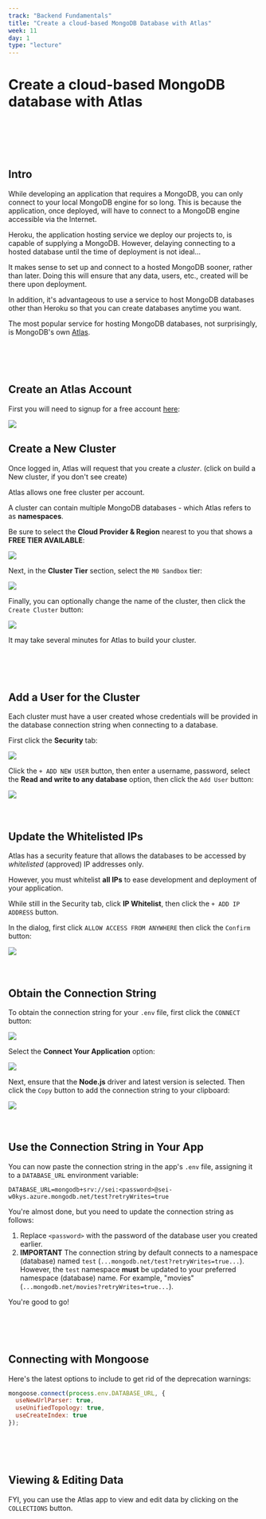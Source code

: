 ```yaml
---
track: "Backend Fundamentals"
title: "Create a cloud-based MongoDB Database with Atlas"
week: 11
day: 1
type: "lecture"
---
```




# Create a cloud-based MongoDB database with Atlas

<br>
<br>
<br>
<br>





## Intro

While developing an application that requires a MongoDB, you can only connect to your local MongoDB engine for so long.  This is because the application, once deployed, will have to connect to a MongoDB engine accessible via the Internet.

Heroku, the application hosting service we deploy our projects to, is capable of supplying a MongoDB.  However, delaying connecting to a hosted database until the time of deployment is not ideal...

It makes sense to set up and connect to a hosted MongoDB sooner, rather than later.  Doing this will ensure that any data, users, etc., created will be there upon deployment.

In addition, it's advantageous to use a service to host MongoDB databases other than Heroku so that you can create databases anytime you want.

The most popular service for hosting MongoDB databases, not surprisingly, is MongoDB's own [Atlas](https://www.mongodb.com/cloud/atlas).

<br>
<br>
<br>

## Create an Atlas Account

First you will need to signup for a free account [here](https://cloud.mongodb.com/user?_ga=2.87815960.1293087282.1558635812-709388783.1558635812#/atlas/register/accountProfile):

<img src="https://i.imgur.com/hRt0WjG.png">

## Create a New Cluster

Once logged in, Atlas will request that you create a _cluster_. (click on build a New cluster, if you don't see create)

Atlas allows one free cluster per account.

A cluster can contain multiple MongoDB databases - which Atlas refers to as **namespaces**.

Be sure to select the **Cloud Provider & Region** nearest to you that shows a **FREE TIER AVAILABLE**:

<img src="https://i.imgur.com/CfAIM5P.png">

Next, in the **Cluster Tier** section, select the `M0 Sandbox` tier:

<img src="https://i.imgur.com/ihwXdHv.png">

Finally, you can optionally change the name of the cluster, then click the `Create Cluster` button:

<img src="https://i.imgur.com/qmHr9o2.png">

It may take several minutes for Atlas to build your cluster.

<br>
<br>
<br>

## Add a User for the Cluster

Each cluster must have a user created whose credentials will be provided in the database connection string when connecting to a database.

First click the **Security** tab:

<img src="https://i.imgur.com/B5b75do.png">

Click the `+ ADD NEW USER` button, then enter a username, password, select the **Read and write to any database** option, then click the `Add User` button:

<img src="https://i.imgur.com/CU8R4d2.png">

<br>
<br>
<br>

## Update the Whitelisted IPs

Atlas has a security feature that allows the databases to be accessed by _whitelisted_ (approved) IP addresses only.

However, you must whitelist **all IPs** to ease development and deployment of your application.

While still in the Security tab, click **IP Whitelist**, then click the `+ ADD IP ADDRESS` button.

In the dialog, first click `ALLOW ACCESS FROM ANYWHERE` then click the `Confirm` button:

<img src="https://i.imgur.com/iO7dMbz.png">

<br>
<br>
<br>

## Obtain the Connection String

To obtain the connection string for your `.env` file, first click the `CONNECT` button:

<img src="https://i.imgur.com/hwN2Os2.png">

Select the **Connect Your Application** option:

<img src="https://i.imgur.com/qMOAxVV.png">

Next, ensure that the **Node.js** driver and latest version is selected.  Then click the `Copy` button to add the connection string to your clipboard:

<img src="https://i.imgur.com/lt1NyzH.png">

<br>
<br>
<br>

## Use the Connection String in Your App

You can now paste the connection string in the app's `.env` file, assigning it to a `DATABASE_URL` environment variable:


```shell
DATABASE_URL=mongodb+srv://sei:<password>@sei-w0kys.azure.mongodb.net/test?retryWrites=true
```



You're almost done, but you need to update the connection string as follows:

1. Replace `<password>` with the password of the database user you created earlier.
2. **IMPORTANT** The connection string by default connects to a namespace (database) named `test` (`...mongodb.net/test?retryWrites=true...`).  However, the `test` namespace **must** be updated to your preferred namespace (database) name.  For example, "movies" (`...mongodb.net/movies?retryWrites=true...`).

You're good to go!

<br>
<br>
<br>

## Connecting with Mongoose

Here's the latest options to include to get rid of the deprecation warnings:

```javascript
mongoose.connect(process.env.DATABASE_URL, {
  useNewUrlParser: true,
  useUnifiedTopology: true,
  useCreateIndex: true
});
```

<br>
<br>
<br>

## Viewing & Editing Data

FYI, you can use the Atlas app to view and edit data by clicking on the `COLLECTIONS` button.

  

